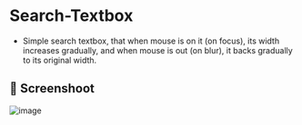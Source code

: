 # Search-Textbox
- Simple search textbox, that when mouse is on it (on focus), its width increases gradually, and when mouse is out (on blur), it backs gradually to its original width.

## :camera_flash: Screenshoot 

![image](https://github.com/Hager-elhwarii/Search-Textbox/assets/80959882/1530e056-9a2b-4b05-bc8e-3f13d7b29434)

